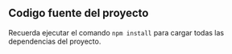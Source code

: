 ## Codigo fuente del proyecto

Recuerda ejecutar el comando ``` npm install ``` para cargar todas las dependencias del proyecto.